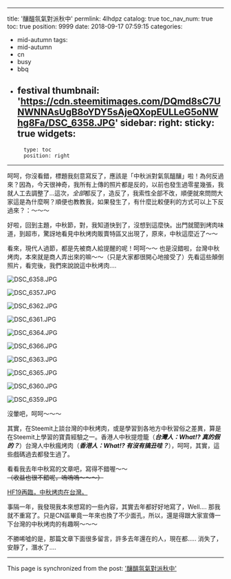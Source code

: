 
---
title: '釀醞氛氣對派秋中'
permlink: 4lhdpz
catalog: true
toc_nav_num: true
toc: true
position: 9999
date: 2018-09-17 07:59:15
categories:
- mid-autumn
tags:
- mid-autumn
- cn
- busy
- bbq
- festival
thumbnail: 'https://cdn.steemitimages.com/DQmd8sC7UNWNNAsUgB8oYDY5sAjeQXopEULLeG5oNWhg8Fa/DSC_6358.JPG'
sidebar:
    right:
        sticky: true
widgets:
    -
        type: toc
        position: right
---


呵呵，你沒看錯，標題我刻意寫反了，應該是「中秋派對氣氛醞釀」啦！為何反過來？因為，今天很神奇，我所有上傳的照片都是反的，以前也發生過零星幾張，我就人工去調整了...這次，*全部*都反了，造反了，我索性全部不改，順便就來問問大家這是為什麼啊？順便也教教我，如果發生了，有什麼比較便利的方式可以上下反過來？：～～～

好啦，回到主題，中秋節，對，我知道快到了，沒想到這麼快。出門就聞到烤肉味道，到超市，驚訝地看見中秋烤肉販賣特區又出現了，原來，中秋這麼近了～～

看來，現代人過節，都是先被商人給提醒的呢！呵呵～～ 也是沒錯啦，台灣中秋烤肉，本來就是商人弄出來的嘛～～（只是大家都很開心地接受了）先看這些顛倒照片，看完後，我們來說說這中秋烤肉....

![DSC_6358.JPG](https://cdn.steemitimages.com/DQmd8sC7UNWNNAsUgB8oYDY5sAjeQXopEULLeG5oNWhg8Fa/DSC_6358.JPG)

![DSC_6357.JPG](https://cdn.steemitimages.com/DQmaV5dToznU51BfXEAEfmVVShpx1FPJuWVWutJgYwUCPJS/DSC_6357.JPG)

![DSC_6362.JPG](https://cdn.steemitimages.com/DQmZCayPTU25NCB7Xwxivjg7aYedahoc1fozh6YbyYEQho9/DSC_6362.JPG)

![DSC_6361.JPG](https://cdn.steemitimages.com/DQmWTySSMsj9XQEZR5eB78mcDWY6fSNwuGpipSPWJFo51Qh/DSC_6361.JPG)

![DSC_6364.JPG](https://cdn.steemitimages.com/DQme5GfgqejUWnrKwGWix1rcNeBqrh2fYMbZtH8yBnG5sWX/DSC_6364.JPG)

![DSC_6366.JPG](https://cdn.steemitimages.com/DQmSFbH8bSQjMEZfdYdWGNZ4o5TDWL8jaPxaEizW7ksDr7e/DSC_6366.JPG)

![DSC_6363.JPG](https://cdn.steemitimages.com/DQmTaK1bHtkSvKdV9QA9unVLy6HMUoPpAidw6S8wcsPjxbA/DSC_6363.JPG)

![DSC_6365.JPG](https://cdn.steemitimages.com/DQmXdvpNfHvUfrnSPZPuyJGXeKsR9BLRy9eEvugLbHegryE/DSC_6365.JPG)

![DSC_6360.JPG](https://cdn.steemitimages.com/DQmZ2hnQJqjsYbEfC5GpguoJoq873pThuXRFJ9fPpsrb9sf/DSC_6360.JPG)

![DSC_6359.JPG](https://cdn.steemitimages.com/DQmZP1AmTmkHo6M3euumjc1U2MuLVs8zckQW1XYcmTBUs1J/DSC_6359.JPG)

沒暈吧，呵呵～～～

其實，在Steemit上談台灣的中秋烤肉，或是學習到各地方中秋習俗之差異，算是在Steemit上學習的寶貴經驗之一。香港人中秋提燈籠（***台灣人：What!? 真的假的？***）台灣人中秋瘋烤肉（***香港人：What!? 有沒有搞丑哇？***），呵呵，其實，這些戲碼過去都發生過了。

看看我去年中秋寫的文章吧，寫得不錯喔～～ <del>（收益也很不錯呢，嗚嗚嗚～～～）</del>

[HF19再臨，中秋烤肉在台灣。](https://steemit.com/cn/@deanliu/hf19)

事隔一年，我發現我本來想寫的一些內容，其實去年都好好地寫了，Well.... 那我就不重寫了。只是CN區畢竟一年來也換了不少面孔，所以，還是得跟大家宣傳一下台灣的中秋烤肉的有趣啊～～～

不勝唏噓的是，那篇文章下面很多留言，許多去年還在的人，現在都..... 消失了，安靜了，潛水了....



- - -

This page is synchronized from the post: ['釀醞氛氣對派秋中'](https://steemit.com/@deanliu/4lhdpz)
